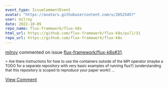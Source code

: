 ```yaml
---
event_type: IssueCommentEvent
avatar: "https://avatars.githubusercontent.com/u/2652545?"
user: milroy
date: 2022-10-05
repo_name: flux-framework/flux-k8s
html_url: https://github.com/flux-framework/flux-k8s/pull/31
repo_url: https://github.com/flux-framework/flux-k8s
---
```


<a href='https://github.com/milroy' target='_blank'>milroy</a> commented on issue <a href='https://github.com/flux-framework/flux-k8s/pull/31' target='_blank'>flux-framework/flux-k8s#31</a>.

<small>> Are there instructions for how to use the containers outside of the MPI operator (maybe a TODO for a separate repository with very basic examples of running flux?) (understanding that this repository is scoped to reproduce your paper work!)...</small>

<a href='https://github.com/flux-framework/flux-k8s/pull/31' target='_blank'>View Comment</a>